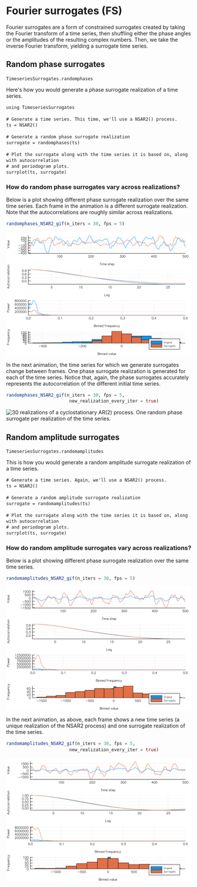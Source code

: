 # Fourier surrogates (FS)
Fourier surrogates are a form of constrained surrogates created by taking the Fourier
transform of a time series, then shuffling either the phase angles or the amplitudes of the
resulting complex numbers. Then, we take the inverse Fourier transform, yielding a surrogate
time series.



## Random phase surrogates
```@docs
TimeseriesSurrogates.randomphases
```

Here's how you would generate a phase surrogate realization of a time series.

```@example
using TimeseriesSurrogates

# Generate a time series. This time, we'll use a NSAR2() process.
ts = NSAR2()

# Generate a random phase surrogate realization
surrogate = randomphases(ts)

# Plot the surrogate along with the time series it is based on, along with autocorrelation
# and periodogram plots.
surrplot(ts, surrogate)
```

### How do random phase surrogates vary across realizations?
Below is a plot showing different phase surrogate realization over the same time series.
Each frame in the animation is a different surrogate realization. Note that the autocorrelations
are roughly similar across realizations.

```julia
randomphases_NSAR2_gif(n_iters = 30, fps = 5)
```

![30 random phase surrogates for a single realization of a cyclostationary AR(2) process](../examples/randomphases_NSAR2.gif)

In the next animation, the time series for which we generate surrogates change between
frames. One phase surrogate realization is generated for each of the time series. Notice
that, again, the phase surrogates accurately represents the autocorrelation of the
different initial time series.

```julia
randomphases_NSAR2_gif(n_iters = 30, fps = 5,
                        new_realization_every_iter = true)
```

![30 realizations of a cyclostationary AR(2) process. One random phase surrogate per realization of the time series.](../examples/randomphases_NSAR2_newevery.gif)



## Random amplitude surrogates

```@docs
TimeseriesSurrogates.randomamplitudes
```

This is how you would generate a random amplitude surrogate realization of a time series.

```@example
# Generate a time series. Again, we'll use a NSAR2() process.
ts = NSAR2()

# Generate a random amplitude surrogate realization
surrogate = randomamplitudes(ts)

# Plot the surrogate along with the time series it is based on, along with autocorrelation
# and periodogram plots.
surrplot(ts, surrogate)
```

### How do random amplitude surrogates vary across realizations?

Below is a plot showing different phase surrogate realization over the same time series.

```julia
randomamplitudes_NSAR2_gif(n_iters = 30, fps = 5)
```

![30 random phase surrogates for a single realization of a cyclostationary AR(2) process](../examples/randomamplitudes_NSAR2.gif)

In the next animation, as above, each frame shows a new time series (a unique realization of the NSAR2
process) and one surrogate realization of the time series.


```julia
randomamplitudes_NSAR2_gif(n_iters = 30, fps = 5,
                        new_realization_every_iter = true)
```

![30 realizations of a cyclostationary AR(2) process. One random phase surrogate per realization of the time series.](../examples/randomamplitudes_NSAR2_newevery.gif)

